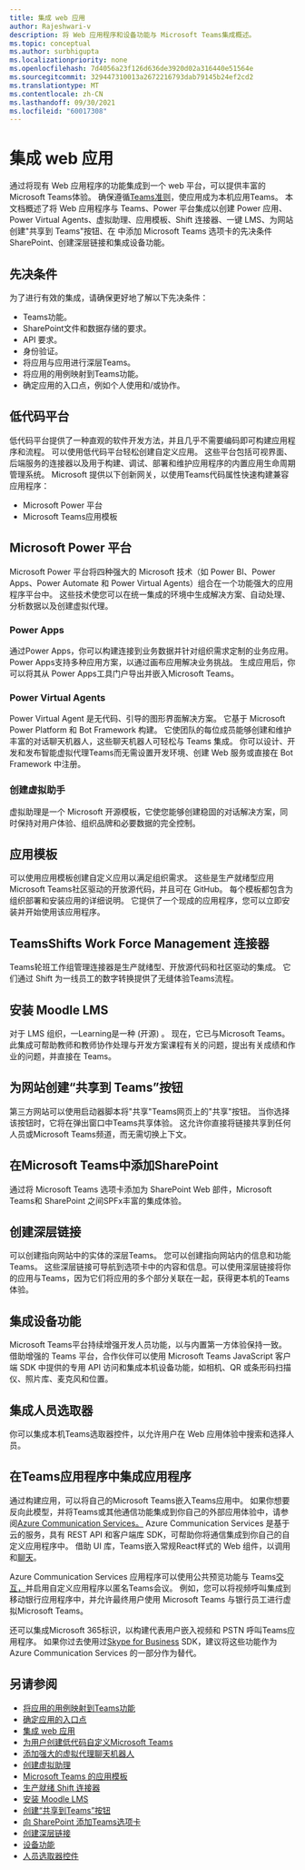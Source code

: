 ```yaml
---
title: 集成 web 应用
author: Rajeshwari-v
description: 将 Web 应用程序和设备功能与 Microsoft Teams集成概述。
ms.topic: conceptual
ms.author: surbhigupta
ms.localizationpriority: none
ms.openlocfilehash: 7d4056a23f126d636de3920d02a316440e51564e
ms.sourcegitcommit: 329447310013a2672216793dab79145b24ef2cd2
ms.translationtype: MT
ms.contentlocale: zh-CN
ms.lasthandoff: 09/30/2021
ms.locfileid: "60017308"
---
```

# <a name="integrate-web-apps"></a>集成 web 应用

通过将现有 Web 应用程序的功能集成到一个 web 平台，可以提供丰富的Microsoft Teams体验。 确保遵循[Teams准则](~/concepts/design/understand-use-cases.md)，使应用成为本机应用Teams。
本文档概述了将 Web 应用程序与 Teams、Power 平台集成以创建 Power 应用、Power Virtual Agents、虚拟助理、应用模板、Shift 连接器、一键 LMS、为网站创建"共享到 Teams"按钮、在 中添加 Microsoft Teams 选项卡的先决条件SharePoint、创建深层链接和集成设备功能。

## <a name="prerequisites"></a>先决条件   

为了进行有效的集成，请确保更好地了解以下先决条件：
* Teams功能。 
* SharePoint文件和数据存储的要求。
* API 要求。
* 身份验证。
* 将应用与应用进行深层Teams。
* 将应用的用例映射到Teams功能。
* 确定应用的入口点，例如个人使用和/或协作。

## <a name="low-code-platforms"></a>低代码平台

低代码平台提供了一种直观的软件开发方法，并且几乎不需要编码即可构建应用程序和流程。 可以使用低代码平台轻松创建自定义应用。 这些平台包括可视界面、后端服务的连接器以及用于构建、调试、部署和维护应用程序的内置应用生命周期管理系统。 Microsoft 提供以下创新网关，以使用Teams代码属性快速构建兼容应用程序：
* Microsoft Power 平台
* Microsoft Teams应用模板

## <a name="microsoft-power-platform"></a>Microsoft Power 平台

Microsoft Power 平台将四种强大的 Microsoft 技术（如 Power BI、Power Apps、Power Automate 和 Power Virtual Agents）组合在一个功能强大的应用程序平台中。 这些技术使您可以在统一集成的环境中生成解决方案、自动处理、分析数据以及创建虚拟代理。

### <a name="power-apps"></a>Power Apps

通过Power Apps，你可以构建连接到业务数据并针对组织需求定制的业务应用。 Power Apps支持多种应用方案，以通过画布应用解决业务挑战。 生成应用后，你可以将其从 Power Apps工具门户导出并嵌入Microsoft Teams。

### <a name="power-virtual-agents"></a>Power Virtual Agents

Power Virtual Agent 是无代码、引导的图形界面解决方案。 它基于 Microsoft Power Platform 和 Bot Framework 构建。 它使团队的每位成员能够创建和维护丰富的对话聊天机器人，这些聊天机器人可轻松与 Teams 集成。 你可以设计、开发和发布智能虚拟代理Teams而无需设置开发环境、创建 Web 服务或直接在 Bot Framework 中注册。

### <a name="create-virtual-assistant"></a>创建虚拟助手

虚拟助理是一个 Microsoft 开源模板，它使您能够创建稳固的对话解决方案，同时保持对用户体验、组织品牌和必要数据的完全控制。 

## <a name="app-templates"></a>应用模板

可以使用应用模板创建自定义应用以满足组织需求。 这些是生产就绪型应用Microsoft Teams社区驱动的开放源代码，并且可在 GitHub。 每个模板都包含为组织部署和安装应用的详细说明。 它提供了一个现成的应用程序，您可以立即安装并开始使用该应用程序。 

## <a name="teams-shifts-work-force-management-connectors"></a>TeamsShifts Work Force Management 连接器

Teams轮班工作组管理连接器是生产就绪型、开放源代码和社区驱动的集成。 它们通过 Shift 为一线员工的数字转换提供了无缝体验Teams流程。

## <a name="install-moodle-lms"></a>安装 Moodle LMS

对于 LMS 组织，一Learning是一种 (开源) 。 现在，它已与Microsoft Teams。 此集成可帮助教师和教师协作处理与开发方案课程有关的问题，提出有关成绩和作业的问题，并直接在 Teams。

## <a name="create-a-share-to-teams-button-for-your-website"></a>为网站创建“共享到 Teams”按钮

第三方网站可以使用启动器脚本将"共享"Teams网页上的"共享"按钮。 当你选择该按钮时，它将在弹出窗口中Teams共享体验。 这允许你直接将链接共享到任何人员或Microsoft Teams频道，而无需切换上下文。

## <a name="add-a-microsoft-teams-tab-in-sharepoint"></a>在Microsoft Teams中添加SharePoint

通过将 Microsoft Teams 选项卡添加为 SharePoint Web 部件，Microsoft Teams和 SharePoint 之间SPFx丰富的集成体验。 

## <a name="create-deep-link"></a>创建深层链接

可以创建指向网站中的实体的深层Teams。 您可以创建指向网站内的信息和功能Teams。 这些深层链接可导航到选项卡中的内容和信息。可以使用深层链接将你的应用与Teams，因为它们将应用的多个部分关联在一起，获得更本机的Teams体验。

## <a name="integrate-device-capabilities"></a>集成设备功能

Microsoft Teams平台持续增强开发人员功能，以与内置第一方体验保持一致。 借助增强的 Teams 平台，合作伙伴可以使用 Microsoft Teams JavaScript 客户端 SDK 中提供的专用 API 访问和集成本机设备功能，如相机、QR 或条形码扫描仪、照片库、麦克风和位置。 

## <a name="integrate-people-picker"></a>集成人员选取器

你可以集成本机Teams选取器控件，以允许用户在 Web 应用体验中搜索和选择人员。

## <a name="integrate-teams-in-your-external-app"></a>在Teams应用程序中集成应用程序
通过构建应用，可以将自己的Microsoft Teams嵌入Teams应用中。 如果你想要反向此模型，并将Teams或其他通信功能集成到你自己的外部应用体验中，请参阅[Azure Communication Services。](/azure/communication-services/overview) Azure Communication Services 是基于云的服务，具有 REST API 和客户端库 SDK，可帮助你将通信集成到你自己的自定义应用程序中。 借助 UI 库，Teams嵌入常规React样式的 Web 组件，以调用和[聊天](https://azure.github.io/communication-ui-library/)。

Azure Communication Services 应用程序可以使用公共预览功能与 Teams[交互，](/azure/communication-services/concepts/teams-interop)并启用自定义应用程序以匿名Teams会议。 例如，您可以将视频呼叫集成到移动银行应用程序中，并允许最终用户使用 Microsoft Teams 与银行员工进行虚拟Microsoft Teams。 

还可以集成Microsoft 365标识，以构建代表用户嵌入视频和 PSTN 呼叫Teams应用程序。 如果你过去使用过[Skype for Business](/skype-sdk/appsdk/skypeappsdk) SDK，建议将这些功能作为 Azure Communication Services 的一部分作为替代。

## <a name="see-also"></a>另请参阅

* [将应用的用例映射到Teams功能](~/concepts/design/map-use-cases.md)
* [确定应用的入口点](~/concepts/extensibility-points.md)
* [集成 web 应用](~/samples/integrating-web-apps.md)
* [为用户创建低代码自定义Microsoft Teams](~/samples/teams-low-code-solutions.md)
* [添加强大的虚拟代理聊天机器人](~/bots/how-to/add-power-virtual-agents-bot-to-teams.md)
* [创建虚拟助理](~/samples/virtual-assistant.md)
* [Microsoft Teams 的应用模板](~/samples/app-templates.md)
* [生产就绪 Shift 连接器](~/samples/shifts-wfm-connectors.md)
* [安装 Moodle LMS](~/resources/moodleinstructions.md)
* [创建“共享到Teams”按钮](~/concepts/build-and-test/share-to-teams.md)
* [向 SharePoint 添加Teams选项卡](~/tabs/how-to/tabs-in-sharepoint.md)
* [创建深层链接](~/concepts/build-and-test/deep-links.md)
* [设备功能](~/concepts/device-capabilities/device-capabilities-overview.md)
* [人员选取器控件](~/concepts/device-capabilities/people-picker-capability.md)
